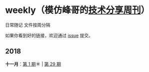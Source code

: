 # weekly（模仿峰哥的[技术分享周刊](https://github.com/ruanyf/weekly)）
日常随记 文件按周分隔

如果你看到好的链接，欢迎通过 [issue](https://github.com/SaltzmanAlaric/weekly/issues) 提交。

## 2018

**十一月**：[第 1 期](docs/issue-01.md "11/12--11/19"):sunny: | [第 29 期](docs/issue-29.md)

